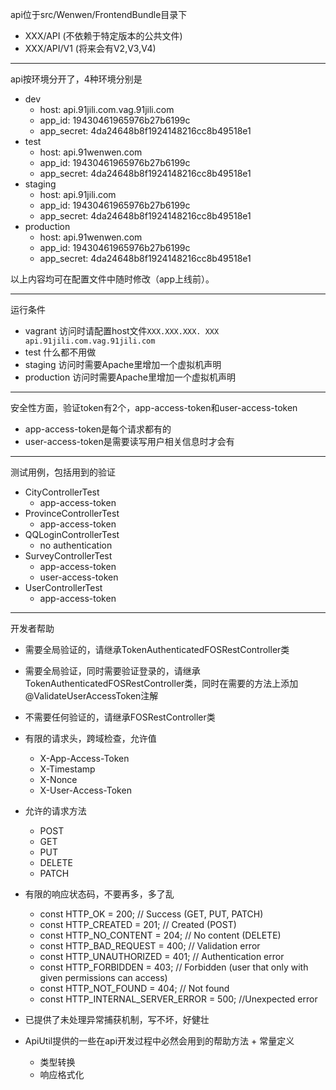 api位于src/Wenwen/FrontendBundle目录下

+ XXX/API (不依赖于特定版本的公共文件)
+ XXX/API/V1 (将来会有V2,V3,V4)

---

api按环境分开了，4种环境分别是

+ dev
	+ host: api.91jili.com.vag.91jili.com
	+ app_id: 19430461965976b27b6199c
	+ app_secret: 4da24648b8f1924148216cc8b49518e1
+ test
	+ host: api.91wenwen.com
	+ app_id: 19430461965976b27b6199c
	+ app_secret: 4da24648b8f1924148216cc8b49518e1
+ staging
	+ host: api.91jili.com
	+ app_id: 19430461965976b27b6199c
	+ app_secret: 4da24648b8f1924148216cc8b49518e1
+ production
	+ host: api.91wenwen.com
	+ app_id: 19430461965976b27b6199c
	+ app_secret: 4da24648b8f1924148216cc8b49518e1

以上内容均可在配置文件中随时修改（app上线前）。

---

运行条件

+ vagrant 访问时请配置host文件`XXX.XXX.XXX. XXX api.91jili.com.vag.91jili.com`
+ test 什么都不用做
+ staging 访问时需要Apache里增加一个虚拟机声明
+ production 访问时需要Apache里增加一个虚拟机声明

---

安全性方面，验证token有2个，app-access-token和user-access-token

+ app-access-token是每个请求都有的
+ user-access-token是需要读写用户相关信息时才会有

---

测试用例，包括用到的验证

+ CityControllerTest
	+ app-access-token
+ ProvinceControllerTest
	+ app-access-token
+ QQLoginControllerTest
	+ no authentication
+ SurveyControllerTest
	+ app-access-token
	+ user-access-token
+ UserControllerTest
	+ app-access-token

---

开发者帮助

+ 需要全局验证的，请继承TokenAuthenticatedFOSRestController类

+ 需要全局验证，同时需要验证登录的，请继承TokenAuthenticatedFOSRestController类，同时在需要的方法上添加@ValidateUserAccessToken注解

+ 不需要任何验证的，请继承FOSRestController类

+ 有限的请求头，跨域检查，允许值
	+ X-App-Access-Token
	+ X-Timestamp
	+ X-Nonce
	+ X-User-Access-Token
	
+ 允许的请求方法
	+ POST
	+ GET
	+ PUT
	+ DELETE
	+ PATCH

+ 有限的响应状态码，不要再多，多了乱
	+ const HTTP_OK = 200; // Success (GET, PUT, PATCH)
    + const HTTP_CREATED = 201; // Created (POST)
    + const HTTP_NO_CONTENT = 204; // No content (DELETE)
    + const HTTP_BAD_REQUEST = 400; // Validation error
    + const HTTP_UNAUTHORIZED = 401; // Authentication error
    + const HTTP_FORBIDDEN = 403; // Forbidden (user that only with given permissions can access)
    + const HTTP_NOT_FOUND = 404; // Not found
    + const HTTP_INTERNAL_SERVER_ERROR = 500; //Unexpected error

+ 已提供了未处理异常捕获机制，写不坏，好健壮
    
+ ApiUtil提供的一些在api开发过程中必然会用到的帮助方法	+ 常量定义
	+ 类型转换
	+ 响应格式化
